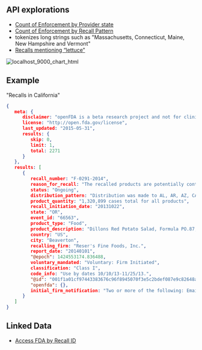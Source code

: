 ## API explorations

- [Count of Enforcement by Provider state](https://api.fda.gov/food/enforcement.json?&count=state)
- [Count of Enforcement by Recall Pattern](https://api.fda.gov/food/enforcement.json?&count=distribution_pattern) 
 - tokenizes long strings such as "Massachusetts, Connecticut, Maine, New Hampshire and Vermont" 
- [Recalls mentioning “lettuce”](https://api.fda.gov/food/enforcement.json?search=reason_for_recall:%22lettuce%22)

![localhost_9000_chart_html](https://cloud.githubusercontent.com/assets/1218/8328961/802ff1a6-1a43-11e5-999e-0a6aa9e466ed.png)


## Example

"Recalls in California"

```json
{
   meta: {
      disclaimer: "openFDA is a beta research project and not for clinical use. While we make every effort to ensure that data is accurate, you should assume all results are unvalidated.",
      license: "http://open.fda.gov/license",
      last_updated: "2015-05-31",
      results: {
         skip: 0,
         limit: 1,
         total: 2271
      }
   },
   results: [
      {
         recall_number: "F-0291-2014",
         reason_for_recall: "The recalled products are potentially contaminated with Listeria monocytogenes.",
         status: "Ongoing",
         distribution_pattern: "Distribution was made to AL, AR, AZ, CA, CO, CT, DE, FL, GA, HI, IA, IL, IN, KS, KY, LA, MA, MD, ME, MI, MO, MS, NC, NE, NH, NJ, NM, NV, NY, OH, OK, OR, PA, SC, SD, TN, TX, VA, WI, WV AND WY.   Distribution was also made to Canada.",
         product_quantity: "1,320,899 cases total for all products",
         recall_initiation_date: "20131022",
         state: "OR",
         event_id: "66563",
         product_type: "Food",
         product_description: "Dillons Red Potato Salad, Formula PO.87, packaged in 12/16-oz carton cases. Distributed by Dillons Stores, Hutchinson, KS.",
         country: "US",
         city: "Beaverton",
         recalling_firm: "Reser's Fine Foods, Inc.",
         report_date: "20140101",
         "@epoch": 1424553174.836488,
         voluntary_mandated: "Voluntary: Firm Initiated",
         classification: "Class I",
         code_info: "Use by dates 10/10/13-11/25/13.",
         "@id": "001f1a01cf97443383676c96f8945070f3e5c2bdef087e9c82648a907a61448f",
         "openfda": {},
         initial_firm_notification: "Two or more of the following: Email, Fax, Letter, Press Release, Telephone, Visit"
      }
   ]
}
```

## Linked Data

* [Access FDA by Recall ID](http://www.accessdata.fda.gov/scripts/enforcement/enforce_rpt-Product-Tabs.cfm?action=select&recall_number=F-0291-2014&w=01012014&lang=eng)